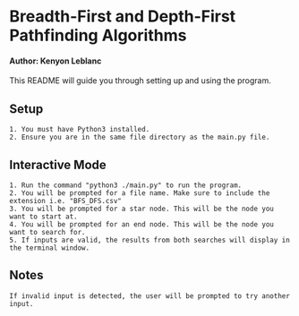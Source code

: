 # Breadth-First and Depth-First Pathfinding Algorithms
#### Author: Kenyon Leblanc
This README will guide you through setting up and using the program.

## Setup

    1. You must have Python3 installed.
    2. Ensure you are in the same file directory as the main.py file.

## Interactive Mode

    1. Run the command "python3 ./main.py" to run the program.
    2. You will be prompted for a file name. Make sure to include the extension i.e. "BFS_DFS.csv"
    3. You will be prompted for a star node. This will be the node you want to start at.
    4. You will be prompted for an end node. This will be the node you want to search for.
    5. If inputs are valid, the results from both searches will display in the terminal window.

## Notes

    If invalid input is detected, the user will be prompted to try another input.

